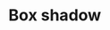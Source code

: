 <script setup>
import CdxDocsTokensTable from '../../src/components/tokens/TokensTable.vue';
import tokens from '@wikimedia/codex-design-tokens/dist/index.json';
</script>

# Box shadow

<cdx-docs-tokens-table
	:tokens="tokens['box-shadow']"
	token-demo="CdxDocsTokenDemo"
	css-property="box-shadow"
	demo-class="cdx-docs-box-shadow-demo"
/>
